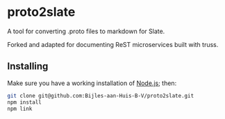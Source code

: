 # proto2slate

A tool for converting .proto files to markdown for Slate.

Forked and adapted for documenting ReST microservices built with truss.

## Installing
Make sure you have a working installation of [Node.js](https://nodejs.org/en/download/); then:

```bash
git clone git@github.com:Bijles-aan-Huis-B-V/proto2slate.git
npm install
npm link
```
